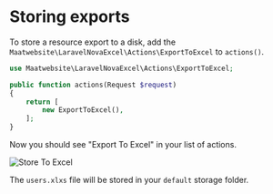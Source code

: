 # Storing exports

To store a resource export to a disk, add the `Maatwebsite\LaravelNovaExcel\Actions\ExportToExcel` to `actions()`.

```php
use Maatwebsite\LaravelNovaExcel\Actions\ExportToExcel;

public function actions(Request $request)
{
    return [
        new ExportToExcel(),
    ];
}
```

Now you should see "Export To Excel" in your list of actions.

![Store To Excel](https://user-images.githubusercontent.com/7728097/44626423-4664f500-a91c-11e8-88ee-0bafa2a00260.png)

The `users.xlxs` file will be stored in your `default` storage folder. 